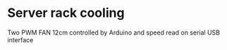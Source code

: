 Server rack cooling
===================

Two PWM FAN 12cm controlled by Arduino and speed read on serial USB interface
